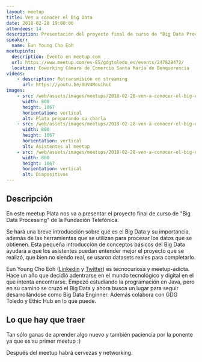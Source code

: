 ```yaml
---
layout: meetup
title: Ven a conocer el Big Data
date: 2018-02-28 19:00:00
attendees: 14
description: Presentación del proyecto final de curso de "Big Data Processing" de la Fundación Telefónica
speaker:
  name: Eun Young Cho Eoh
meetupinfo:
  description: Evento en meetup.com
  url: https://www.meetup.com/es-ES/gdgtoledo_es/events/247829472/
  location: Coworking Cámara de Comercio Santa María de Benquerencia
videos:
    - description: Retransmisión en streaming
      url: https://youtu.be/0UV4Mou1huI
images:
    - src: /web/assets/images/meetups/2018-02-28-ven-a-conocer-el-big-data/plata-en-accion.jpg
      width: 800
      height: 1067
      horientation: vertical
      alt: Plata preparando su charla
    - src: /web/assets/images/meetups/2018-02-28-ven-a-conocer-el-big-data/asistentes.jpg
      width: 800
      height: 1067
      horientation: vertical
      alt: Asistentes al meetup
    - src: /web/assets/images/meetups/2018-02-28-ven-a-conocer-el-big-data/como-se-hace-big-data.jpg
      width: 800
      height: 1067
      horientation: vertical
      alt: Diapositivas
---
```


## Descripción
En este meetup Plata nos va a presentar el proyecto final de curso de "Big Data Processing" de la Fundación Telefónica.

Se hará una breve introducción sobre qué es el Big Data y su importancia, además de las herramientas que se utilizan para procesar los datos que se obtienen. Esta pequeña introducción de conceptos básicos del Big Data ayudará a que los asistentes puedan entender mejor el proyecto que se realizó, que bien no siendo real, se usaron datasets reales para completarlo.

Eun Young Cho Eoh ([Linkedin](https://www.linkedin.com/in/eun-plata/) y [Twitter](https://twitter.com/eunEsPlata)) es tecnocuriosa y meetup-adicta. Hace un año que decidió adentrarse en el mundo tecnológico y digital en el que intenta encontrarse. Empezó estudiando la programación en Java, pero en su camino se cruzó el Big Data y ahora busca un lugar para seguir desarrollándose como Big Data Enginner. Además colabora con GDG Toledo y Ethic Hub en lo que puede.

## Lo que hay que traer
Tan sólo ganas de aprender algo nuevo y también paciencia por la ponente ya que es su primer meetup :)

Después del meetup habrá cervezas y networking.